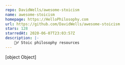 ```yaml
---
repo: DavidWells/awesome-stoicism
name: awesome-stoicism
homepage: https://HelloPhilosophy.com
url: https://github.com/DavidWells/awesome-stoicism
stars: 128
starredAt: 2020-06-07T23:03:57Z
description: |-
    💆‍♂️ Stoic philosophy resources
---
```


[object Object]
